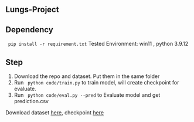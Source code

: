 ## Lungs-Project

Dependency
----------------------
`` pip install -r requirement.txt``
Tested Environment:
win11
, python 3.9.12

Step
----------------------
1. Download the repo and dataset. Put them in the same folder
3. Run  `` python code/train.py`` to train model, will create checkpoint for evaluate.
2. Run `` python code/eval.py --pred`` to Evaluate model and get prediction.csv

Download dataset [here](https://drive.google.com/drive/folders/1cSHslsGL1x6MU4FbM-ekk10CXUtdvyWR?usp=share_link), checkpoint [here](https://drive.google.com/drive/folders/1FUfAQEIo4NUzPI4anVROHvPYjpyKm4jw?usp=sharing)
